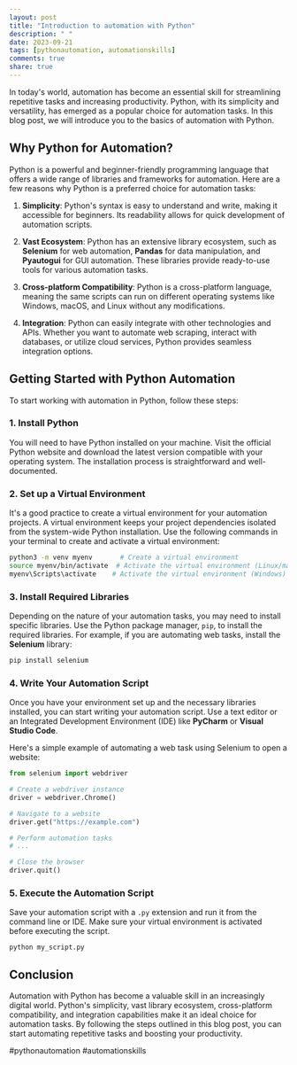 ```yaml
---
layout: post
title: "Introduction to automation with Python"
description: " "
date: 2023-09-21
tags: [pythonautomation, automationskills]
comments: true
share: true
---
```


In today's world, automation has become an essential skill for streamlining repetitive tasks and increasing productivity. Python, with its simplicity and versatility, has emerged as a popular choice for automation tasks. In this blog post, we will introduce you to the basics of automation with Python.

## Why Python for Automation?

Python is a powerful and beginner-friendly programming language that offers a wide range of libraries and frameworks for automation. Here are a few reasons why Python is a preferred choice for automation tasks:

1. **Simplicity**: Python's syntax is easy to understand and write, making it accessible for beginners. Its readability allows for quick development of automation scripts.

2. **Vast Ecosystem**: Python has an extensive library ecosystem, such as **Selenium** for web automation, **Pandas** for data manipulation, and **Pyautogui** for GUI automation. These libraries provide ready-to-use tools for various automation tasks.

3. **Cross-platform Compatibility**: Python is a cross-platform language, meaning the same scripts can run on different operating systems like Windows, macOS, and Linux without any modifications.

4. **Integration**: Python can easily integrate with other technologies and APIs. Whether you want to automate web scraping, interact with databases, or utilize cloud services, Python provides seamless integration options.

## Getting Started with Python Automation

To start working with automation in Python, follow these steps:

### 1. Install Python

You will need to have Python installed on your machine. Visit the official Python website and download the latest version compatible with your operating system. The installation process is straightforward and well-documented.

### 2. Set up a Virtual Environment

It's a good practice to create a virtual environment for your automation projects. A virtual environment keeps your project dependencies isolated from the system-wide Python installation. Use the following commands in your terminal to create and activate a virtual environment:

```bash
python3 -m venv myenv       # Create a virtual environment
source myenv/bin/activate  # Activate the virtual environment (Linux/macOS)
myenv\Scripts\activate    # Activate the virtual environment (Windows)
```

### 3. Install Required Libraries

Depending on the nature of your automation tasks, you may need to install specific libraries. Use the Python package manager, `pip`, to install the required libraries. For example, if you are automating web tasks, install the **Selenium** library:

```bash
pip install selenium
```

### 4. Write Your Automation Script

Once you have your environment set up and the necessary libraries installed, you can start writing your automation script. Use a text editor or an Integrated Development Environment (IDE) like **PyCharm** or **Visual Studio Code**.

Here's a simple example of automating a web task using Selenium to open a website:

```python
from selenium import webdriver

# Create a webdriver instance
driver = webdriver.Chrome()

# Navigate to a website
driver.get("https://example.com")

# Perform automation tasks
# ...

# Close the browser
driver.quit()
```

### 5. Execute the Automation Script

Save your automation script with a `.py` extension and run it from the command line or IDE. Make sure your virtual environment is activated before executing the script.

`python my_script.py`

## Conclusion

Automation with Python has become a valuable skill in an increasingly digital world. Python's simplicity, vast library ecosystem, cross-platform compatibility, and integration capabilities make it an ideal choice for automation tasks. By following the steps outlined in this blog post, you can start automating repetitive tasks and boosting your productivity.

#pythonautomation #automationskills